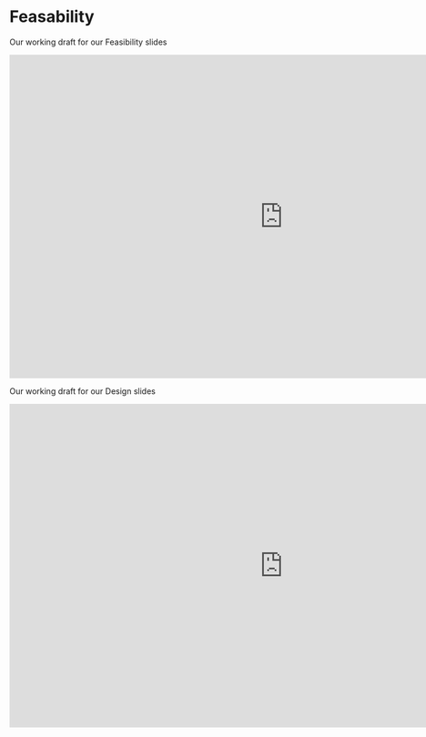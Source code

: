 # Feasability 

Our working draft for our Feasibility slides

 <iframe src="https://docs.google.com/presentation/d/e/2PACX-1vTFR7cyquEC_zG9YuWGsGJ40H3WYRXEQUfBqJnmjhwg2eadv_OmFOvW7q_X5umHuEbo7JP7Kl_K0eAT/embed?start=false&loop=false&delayms=3000" frameborder="0" width="960" height="569" allowfullscreen="true" mozallowfullscreen="true" webkitallowfullscreen="true"></iframe>

 Our working draft for our Design slides

 <iframe src="https://docs.google.com/presentation/d/e/2PACX-1vRvibcCUhZ6qdI4emv-7mbV301G9CCuhEaoMcU2MHjMDjnZLHUraMJso2n-MbzeE9ROVarlg3kWMr_w/embed?start=false&loop=false&delayms=3000" frameborder="0" width="960" height="569" allowfullscreen="true" mozallowfullscreen="true" webkitallowfullscreen="true"></iframe>